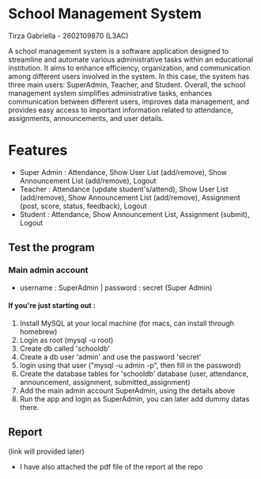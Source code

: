 # School Management System

Tirza Gabriella - 2602109870 (L3AC)

A school management system is a software application designed to streamline and automate various administrative tasks within an educational institution. It aims to enhance efficiency, organization, and communication among different users involved in the system. In this case, the system has three main users: SuperAdmin, Teacher, and Student. Overall, the school management system simplifies administrative tasks, enhances communication between different users, improves data management, and provides easy access to important information related to attendance, assignments, announcements, and user details.

# Features
- Super Admin : Attendance, Show User List (add/remove), Show Announcement List (add/remove), Logout
- Teacher : Attendance (update student's/attend), Show User List (add/remove), Show Announcement List (add/remove), Assignment (post, score, status, feedback), Logout
- Student : Attendance, Show Announcement List, Assignment (submit), Logout

## Test the program

### Main admin account
- username : SuperAdmin | password : secret (Super Admin)

#### If you're just starting out :
1. Install MySQL at your local machine (for macs, can install through homebrew)
2. Login as root (mysql -u root)
3. Create db called 'schooldb'
4. Create a db user 'admin' and use the password 'secret'
5. login using that user ("mysql -u admin -p", then fill in the password)
6. Create the database tables for 'schooldb' database (user, attendance, announcement, assignment, submitted_assignment)
7. Add the main admin account SuperAdmin, using the details above
8. Run the app and login as SuperAdmin, you can later add dummy datas there. 

## Report
(link will provided later)
- I have also attached the pdf file of the report at the repo

